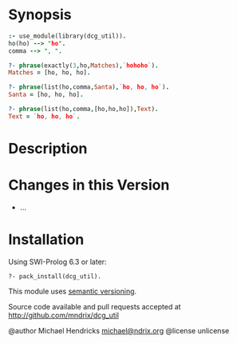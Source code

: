 # Synopsis

```prolog
:- use_module(library(dcg_util)).
ho(ho) --> "ho".
comma --> ", ".

?- phrase(exactly(3,ho,Matches),`hohoho`).
Matches = [ho, ho, ho].

?- phrase(list(ho,comma,Santa),`ho, ho, ho`).
Santa = [ho, ho, ho].

?- phrase(list(ho,comma,[ho,ho,ho]),Text).
Text = `ho, ho, ho`.
```

# Description

# Changes in this Version

  * ...

# Installation

Using SWI-Prolog 6.3 or later:

    ?- pack_install(dcg_util).

This module uses [semantic versioning](http://semver.org/).

Source code available and pull requests accepted at
http://github.com/mndrix/dcg_util

@author Michael Hendricks <michael@ndrix.org>
@license unlicense
